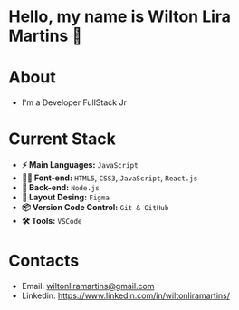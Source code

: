 # Hello, my name is Wilton Lira Martins 👋

# About
- I'm a Developer FullStack Jr


# Current Stack
- **⚡️ Main Languages:** `JavaScript` 
- **👨‍💻 Font-end:** `HTML5`, `CSS3`, `JavaScript`, `React.js`
- **📡 Back-end:** `Node.js`
- **🎨 Layout Desing:** `Figma`  
- **📦 Version Code Control:** `Git & GitHub`
- **🛠️ Tools:** `VSCode`

# Contacts
- Email: wiltonliramartins@gmail.com
- Linkedin: https://www.linkedin.com/in/wiltonliramartins/
